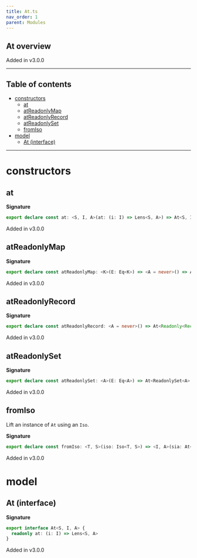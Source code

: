 ```yaml
---
title: At.ts
nav_order: 1
parent: Modules
---
```


## At overview

Added in v3.0.0

---

<h2 class="text-delta">Table of contents</h2>

- [constructors](#constructors)
  - [at](#at)
  - [atReadonlyMap](#atreadonlymap)
  - [atReadonlyRecord](#atreadonlyrecord)
  - [atReadonlySet](#atreadonlyset)
  - [fromIso](#fromiso)
- [model](#model)
  - [At (interface)](#at-interface)

---

# constructors

## at

**Signature**

```ts
export declare const at: <S, I, A>(at: (i: I) => Lens<S, A>) => At<S, I, A>
```

Added in v3.0.0

## atReadonlyMap

**Signature**

```ts
export declare const atReadonlyMap: <K>(E: Eq<K>) => <A = never>() => At<ReadonlyMap<K, A>, K, O.Option<A>>
```

Added in v3.0.0

## atReadonlyRecord

**Signature**

```ts
export declare const atReadonlyRecord: <A = never>() => At<Readonly<Record<string, A>>, string, O.Option<A>>
```

Added in v3.0.0

## atReadonlySet

**Signature**

```ts
export declare const atReadonlySet: <A>(E: Eq<A>) => At<ReadonlySet<A>, A, boolean>
```

Added in v3.0.0

## fromIso

Lift an instance of `At` using an `Iso`.

**Signature**

```ts
export declare const fromIso: <T, S>(iso: Iso<T, S>) => <I, A>(sia: At<S, I, A>) => At<T, I, A>
```

Added in v3.0.0

# model

## At (interface)

**Signature**

```ts
export interface At<S, I, A> {
  readonly at: (i: I) => Lens<S, A>
}
```

Added in v3.0.0
